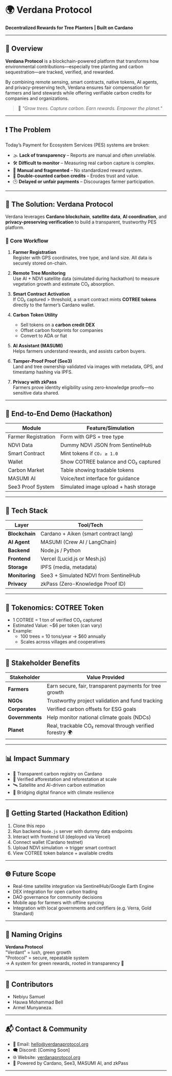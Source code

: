 # 🌍 Verdana Protocol  
**Decentralized Rewards for Tree Planters | Built on Cardano**

---

## 📌 Overview

**Verdana Protocol** is a blockchain-powered platform that transforms how environmental contributions—especially tree planting and carbon sequestration—are tracked, verified, and rewarded. 

By combining remote sensing, smart contracts, native tokens, AI agents, and privacy-preserving tech, Verdana ensures fair compensation for farmers and land stewards while offering verifiable carbon credits for companies and organizations.

> 🌱 *"Grow trees. Capture carbon. Earn rewards. Empower the planet."*

---

## ❗ The Problem

Today’s Payment for Ecosystem Services (PES) systems are broken:

- 🌫 **Lack of transparency** – Reports are manual and often unreliable.
- 🛠 **Difficult to monitor** – Measuring real carbon capture is complex.
- 🧾 **Manual and fragmented** – No standardized reward system.
- 🔁 **Double-counted carbon credits** – Erodes trust and value.
- 🕒 **Delayed or unfair payments** – Discourages farmer participation.

---

## 🌟 The Solution: Verdana Protocol

Verdana leverages **Cardano blockchain**, **satellite data**, **AI coordination**, and **privacy-preserving verification** to build a transparent, trustworthy PES platform.

### 🌱 Core Workflow

1. **Farmer Registration**  
   Register with GPS coordinates, tree type, and land size. All data is securely stored on-chain.

2. **Remote Tree Monitoring**  
   Use AI + NDVI satellite data (simulated during hackathon) to measure vegetation growth and estimate CO₂ absorption.

3. **Smart Contract Activation**  
   If CO₂ captured > threshold, a smart contract mints **COTREE tokens** directly to the farmer’s Cardano wallet.

4. **Carbon Token Utility**  
   - Sell tokens on a **carbon credit DEX**
   - Offset carbon footprints for companies
   - Convert to ADA or fiat

5. **AI Assistant (MASUMI)**  
   Helps farmers understand rewards, and assists carbon buyers.

6. **Tamper-Proof Proof (See3)**  
   Land and tree ownership validated via images with metadata, GPS, and timestamp hashing via IPFS.

7. **Privacy with zkPass**  
   Farmers prove identity eligibility using zero-knowledge proofs—no sensitive data shared.

---

## 🔁 End-to-End Demo (Hackathon)

| Module               | Feature/Simulation                              |
|----------------------|--------------------------------------------------|
| Farmer Registration  | Form with GPS + tree type                       |
| NDVI Data            | Dummy NDVI JSON from SentinelHub                |
| Smart Contract       | Mint tokens if `CO₂ ≥ 1.0`                      |
| Wallet               | Show COTREE balance and CO₂ captured            |
| Carbon Market        | Table showing tradable tokens                   |
| MASUMI AI            | Voice/text interface for guidance               |
| See3 Proof System    | Simulated image upload + hash storage           |

---

## 🧪 Tech Stack

| Layer             | Tool/Tech                               |
|------------------|------------------------------------------|
| **Blockchain**    | Cardano + Aiken (smart contract lang)    |
| **AI Agent**      | MASUMI (Crew AI / LangChain)             |
| **Backend**       | Node.js / Python                         |
| **Frontend**      | Vercel (Lucid.js or Mesh.js)             |
| **Storage**       | IPFS (media, metadata)                   |
| **Monitoring**    | See3 + Simulated NDVI from SentinelHub   |
| **Privacy**       | zkPass (Zero-Knowledge Proof ID)         |

---

## 💸 Tokenomics: COTREE Token

- 1 COTREE = 1 ton of verified CO₂ captured
- Estimated Value: ~$6 per token (can vary)
- Example:  
  - 100 trees = 10 tons/year → $60 annually  
  - Scales across villages and cooperatives

---

## 🎯 Stakeholder Benefits

| Stakeholder     | Value Provided                                           |
|------------------|----------------------------------------------------------|
| **Farmers**       | Earn secure, fair, transparent payments for tree growth |
| **NGOs**          | Trustworthy project validation and fund tracking        |
| **Corporates**    | Verified carbon offsets for ESG goals                   |
| **Governments**   | Help monitor national climate goals (NDCs)              |
| **Planet**        | Real, trackable CO₂ removal through verified forestry 🌍 |

---

## 📊 Impact Summary

- 🔐 Transparent carbon registry on Cardano
- 🌱 Verified afforestation and reforestation at scale
- 🛰 Satellite and AI-driven carbon estimation
- 🤝 Bridging digital finance with climate resilience

---

## 🚀 Getting Started (Hackathon Edition)

1. Clone this repo  
2. Run backend `Node.js` server with dummy data endpoints  
3. Interact with frontend UI (deployed via Vercel)  
4. Connect wallet (Cardano testnet)  
5. Upload NDVI simulation → trigger smart contract  
6. View COTREE token balance + available credits

---

## 🌐 Future Scope

- Real-time satellite integration via SentinelHub/Google Earth Engine  
- DEX integration for open carbon trading  
- DAO governance for community decisions  
- Mobile app for farmers with offline syncing  
- Integration with local governments and certifiers (e.g. Verra, Gold Standard)

---

## 📛 Naming Origins

**Verdana Protocol**  
"Verdant" = lush, green growth  
"Protocol" = secure, repeatable system  
→ A system for green rewards, rooted in transparency 🌿

---

## 🤝 Contributors

- Nebiyu Samuel
- Hauwa Mohammad Bell
- Armel Munyaneza.

---

## 📬 Contact & Community

- 💌 Email: hello@verdanaprotocol.org  
- 🗨 Discord: [Coming Soon]  
- 🌐 Website: [verdanaprotocol.org](#)  
- 🧪 Powered by Cardano, See3, MASUMI AI, and zkPass

---
